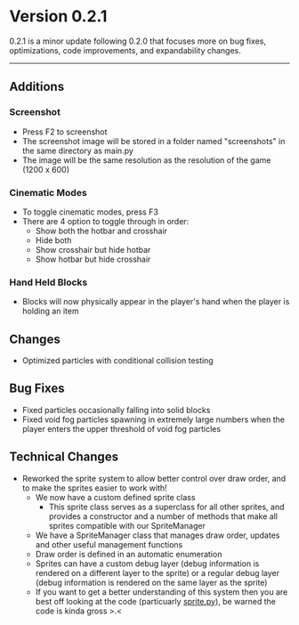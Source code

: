 # Version 0.2.1

0.2.1 is a minor update following 0.2.0 that focuses more on bug fixes, optimizations, code improvements, and expandability changes.

---

## Additions

### Screenshot

- Press F2 to screenshot
- The screenshot image will be stored in a folder named "screenshots" in the same directory as main.py
- The image will be the same resolution as the resolution of the game (1200 x 600)

### Cinematic Modes

- To toggle cinematic modes, press F3
- There are 4 option to toggle through in order:
  - Show both the hotbar and crosshair
  - Hide both
  - Show crosshair but hide hotbar
  - Show hotbar but hide crosshair

### Hand Held Blocks

- Blocks will now physically appear in the player's hand when the player is holding an item

## Changes

- Optimized particles with conditional collision testing

## Bug Fixes

- Fixed particles occasionally falling into solid blocks
- Fixed void fog particles spawning in extremely large numbers when the player enters the upper threshold of void fog particles

## Technical Changes

- Reworked the sprite system to allow better control over draw order, and to make the sprites easier to work with!
  - We now have a custom defined sprite class
    - This sprite class serves as a superclass for all other sprites, and provides a constructor and a number of methods that make all sprites compatible with our SpriteManager
  - We have a SpriteManager class that manages draw order, updates and other useful management functions
  - Draw order is defined in an automatic enumeration
  - Sprites can have a custom debug layer (debug information is rendered on a different layer to the sprite) or a regular debug layer (debug information is rendered on the same layer as the sprite)
  - If you want to get a better understanding of this system then you are best off looking at the code (particuarly [sprite.py](src/sprite.py)), be warned the code is kinda gross >.<
